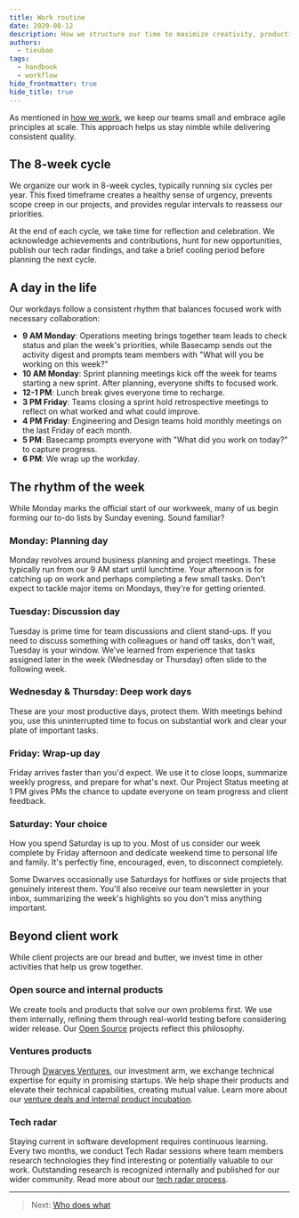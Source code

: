```yaml
---
title: Work routine
date: 2020-08-12
description: How we structure our time to maximize creativity, productivity, and balance
authors:
  - tieubao
tags:
  - handbook
  - workflow
hide_frontmatter: true
hide_title: true
---
```


As mentioned in [how we work](how-we-work.md), we keep our teams small and embrace agile principles at scale. This approach helps us stay nimble while delivering consistent quality.

## The 8-week cycle

We organize our work in 8-week cycles, typically running six cycles per year. This fixed timeframe creates a healthy sense of urgency, prevents scope creep in our projects, and provides regular intervals to reassess our priorities.

At the end of each cycle, we take time for reflection and celebration. We acknowledge achievements and contributions, hunt for new opportunities, publish our tech radar findings, and take a brief cooling period before planning the next cycle.

## A day in the life

Our workdays follow a consistent rhythm that balances focused work with necessary collaboration:

- **9 AM Monday**: Operations meeting brings together team leads to check status and plan the week's priorities, while Basecamp sends out the activity digest and prompts team members with "What will you be working on this week?"
- **10 AM Monday**: Sprint planning meetings kick off the week for teams starting a new sprint. After planning, everyone shifts to focused work.
- **12-1 PM**: Lunch break gives everyone time to recharge.
- **3 PM Friday**: Teams closing a sprint hold retrospective meetings to reflect on what worked and what could improve.
- **4 PM Friday**: Engineering and Design teams hold monthly meetings on the last Friday of each month.
- **5 PM**: Basecamp prompts everyone with "What did you work on today?" to capture progress.
- **6 PM**: We wrap up the workday.

## The rhythm of the week

While Monday marks the official start of our workweek, many of us begin forming our to-do lists by Sunday evening. Sound familiar?

### Monday: Planning day

Monday revolves around business planning and project meetings. These typically run from our 9 AM start until lunchtime. Your afternoon is for catching up on work and perhaps completing a few small tasks. Don't expect to tackle major items on Mondays, they're for getting oriented.

### Tuesday: Discussion day

Tuesday is prime time for team discussions and client stand-ups. If you need to discuss something with colleagues or hand off tasks, don't wait, Tuesday is your window. We've learned from experience that tasks assigned later in the week (Wednesday or Thursday) often slide to the following week.

### Wednesday & Thursday: Deep work days

These are your most productive days, protect them. With meetings behind you, use this uninterrupted time to focus on substantial work and clear your plate of important tasks.

### Friday: Wrap-up day

Friday arrives faster than you'd expect. We use it to close loops, summarize weekly progress, and prepare for what's next. Our Project Status meeting at 1 PM gives PMs the chance to update everyone on team progress and client feedback.

### Saturday: Your choice

How you spend Saturday is up to you. Most of us consider our week complete by Friday afternoon and dedicate weekend time to personal life and family. It's perfectly fine, encouraged, even, to disconnect completely.

Some Dwarves occasionally use Saturdays for hotfixes or side projects that genuinely interest them. You'll also receive our team newsletter in your inbox, summarizing the week's highlights so you don't miss anything important.

## Beyond client work

While client projects are our bread and butter, we invest time in other activities that help us grow together.

### Open source and internal products

We create tools and products that solve our own problems first. We use them internally, refining them through real-world testing before considering wider release. Our [Open Source]() projects reflect this philosophy.

### Ventures products

Through [Dwarves Ventures](https://dwarves.ventures), our investment arm, we exchange technical expertise for equity in promising startups. We help shape their products and elevate their technical capabilities, creating mutual value. Learn more about our [venture deals and internal product incubation](ventures.md).

### Tech radar

Staying current in software development requires continuous learning. Every two months, we conduct Tech Radar sessions where team members research technologies they find interesting or potentially valuable to our work. Outstanding research is recognized internally and published for our wider community. Read more about our [tech radar process]().

---

> Next: [Who does what](who-does-what.md)

